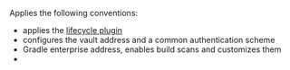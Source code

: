 Applies the following conventions:

- applies the [lifecycle plugin](../lifecycle/README.md)
- configures the vault address and a common authentication scheme
- Gradle enterprise address, enables build scans and customizes them
- 